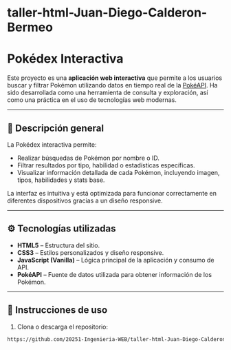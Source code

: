# taller-html-Juan-Diego-Calderon-Bermeo<br>

# Pokédex Interactiva

Este proyecto es una **aplicación web interactiva** que permite a los usuarios buscar y filtrar Pokémon utilizando datos en tiempo real de la [PokéAPI](https://pokeapi.co/). Ha sido desarrollada como una herramienta de consulta y exploración, así como una práctica en el uso de tecnologías web modernas.

---

## 📌 Descripción general

La Pokédex interactiva permite:

- Realizar búsquedas de Pokémon por nombre o ID.
- Filtrar resultados por tipo, habilidad o estadísticas específicas.
- Visualizar información detallada de cada Pokémon, incluyendo imagen, tipos, habilidades y stats base.

La interfaz es intuitiva y está optimizada para funcionar correctamente en diferentes dispositivos gracias a un diseño responsive.

---

## ⚙️ Tecnologías utilizadas

- **HTML5** – Estructura del sitio.
- **CSS3** – Estilos personalizados y diseño responsive.
- **JavaScript (Vanilla)** – Lógica principal de la aplicación y consumo de API.
- **PokéAPI** – Fuente de datos utilizada para obtener información de los Pokémon.

---

## 🚀 Instrucciones de uso

1. Clona o descarga el repositorio:

```bash
https://github.com/20251-Ingenieria-WEB/taller-html-Juan-Diego-Calderon-Bermeo.git
